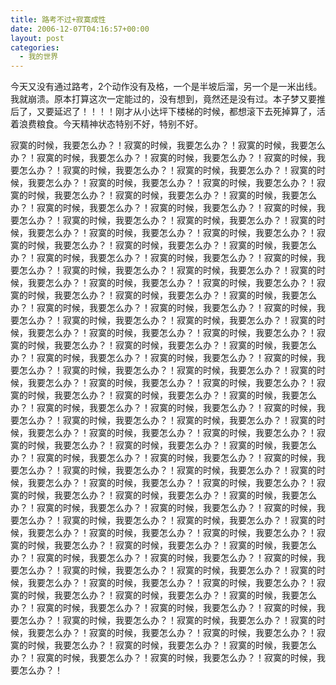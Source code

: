 ```yaml
---
title: 路考不过+寂寞成性
date: 2006-12-07T04:16:57+00:00
layout: post
categories:
  - 我的世界
---
```


今天又没有通过路考，2个动作没有及格，一个是半坡后溜，另一个是一米出线。我就崩溃。原本打算这次一定能过的，没有想到，竟然还是没有过。本子梦又要推后了，又要延迟了！！！！刚才从小达坪下楼梯的时候，都想滚下去死掉算了，活着浪费粮食。今天精神状态特别不好，特别不好。

寂寞的时候，我要怎么办？！寂寞的时候，我要怎么办？！寂寞的时候，我要怎么办？！寂寞的时候，我要怎么办？！寂寞的时候，我要怎么办？！寂寞的时候，我要怎么办？！寂寞的时候，我要怎么办？！寂寞的时候，我要怎么办？！寂寞的时候，我要怎么办？！寂寞的时候，我要怎么办？！寂寞的时候，我要怎么办？！寂寞的时候，我要怎么办？！寂寞的时候，我要怎么办？！寂寞的时候，我要怎么办？！寂寞的时候，我要怎么办？！寂寞的时候，我要怎么办？！寂寞的时候，我要怎么办？！寂寞的时候，我要怎么办？！寂寞的时候，我要怎么办？！寂寞的时候，我要怎么办？！寂寞的时候，我要怎么办？！寂寞的时候，我要怎么办？！寂寞的时候，我要怎么办？！寂寞的时候，我要怎么办？！寂寞的时候，我要怎么办？！寂寞的时候，我要怎么办？！寂寞的时候，我要怎么办？！寂寞的时候，我要怎么办？！寂寞的时候，我要怎么办？！寂寞的时候，我要怎么办？！寂寞的时候，我要怎么办？！寂寞的时候，我要怎么办？！寂寞的时候，我要怎么办？！寂寞的时候，我要怎么办？！寂寞的时候，我要怎么办？！寂寞的时候，我要怎么办？！寂寞的时候，我要怎么办？！寂寞的时候，我要怎么办？！寂寞的时候，我要怎么办？！寂寞的时候，我要怎么办？！寂寞的时候，我要怎么办？！寂寞的时候，我要怎么办？！寂寞的时候，我要怎么办？！寂寞的时候，我要怎么办？！寂寞的时候，我要怎么办？！寂寞的时候，我要怎么办？！寂寞的时候，我要怎么办？！寂寞的时候，我要怎么办？！寂寞的时候，我要怎么办？！寂寞的时候，我要怎么办？！寂寞的时候，我要怎么办？！寂寞的时候，我要怎么办？！寂寞的时候，我要怎么办？！寂寞的时候，我要怎么办？！寂寞的时候，我要怎么办？！寂寞的时候，我要怎么办？！寂寞的时候，我要怎么办？！寂寞的时候，我要怎么办？！寂寞的时候，我要怎么办？！寂寞的时候，我要怎么办？！寂寞的时候，我要怎么办？！寂寞的时候，我要怎么办？！寂寞的时候，我要怎么办？！寂寞的时候，我要怎么办？！寂寞的时候，我要怎么办？！寂寞的时候，我要怎么办？！寂寞的时候，我要怎么办？！寂寞的时候，我要怎么办？！寂寞的时候，我要怎么办？！寂寞的时候，我要怎么办？！寂寞的时候，我要怎么办？！寂寞的时候，我要怎么办？！寂寞的时候，我要怎么办？！寂寞的时候，我要怎么办？！寂寞的时候，我要怎么办？！寂寞的时候，我要怎么办？！寂寞的时候，我要怎么办？！寂寞的时候，我要怎么办？！寂寞的时候，我要怎么办？！寂寞的时候，我要怎么办？！寂寞的时候，我要怎么办？！寂寞的时候，我要怎么办？！寂寞的时候，我要怎么办？！寂寞的时候，我要怎么办？！寂寞的时候，我要怎么办？！寂寞的时候，我要怎么办？！寂寞的时候，我要怎么办？！寂寞的时候，我要怎么办？！寂寞的时候，我要怎么办？！寂寞的时候，我要怎么办？！寂寞的时候，我要怎么办？！寂寞的时候，我要怎么办？！寂寞的时候，我要怎么办？！寂寞的时候，我要怎么办？！寂寞的时候，我要怎么办？！寂寞的时候，我要怎么办？！寂寞的时候，我要怎么办？！寂寞的时候，我要怎么办？！寂寞的时候，我要怎么办？！寂寞的时候，我要怎么办？！寂寞的时候，我要怎么办？！寂寞的时候，我要怎么办？！寂寞的时候，我要怎么办？！寂寞的时候，我要怎么办？！寂寞的时候，我要怎么办？！寂寞的时候，我要怎么办？！寂寞的时候，我要怎么办？！寂寞的时候，我要怎么办？！寂寞的时候，我要怎么办？！寂寞的时候，我要怎么办？！寂寞的时候，我要怎么办？！寂寞的时候，我要怎么办？！寂寞的时候，我要怎么办？！寂寞的时候，我要怎么办？！寂寞的时候，我要怎么办？！寂寞的时候，我要怎么办？！

